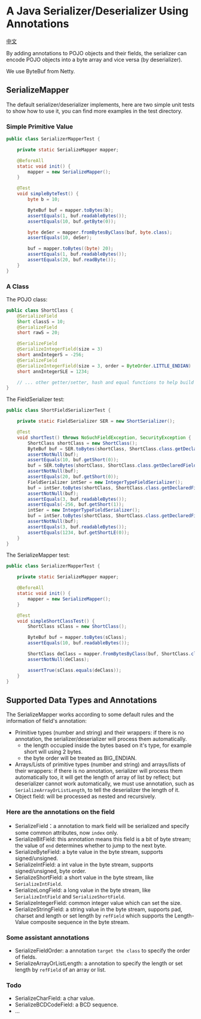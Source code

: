 # A Java Serializer/Deserializer Using Annotations

[中文](https://github.com/novrain/bytes-pojo-serializer/blob/master/README_zh.md)

By adding annotations to POJO objects and their fields, the serializer can encode POJO objects into a byte array and vice versa (by deserializer).

We use ByteBuf from Netty.

## SerializeMapper

The default serializer/deserializer implements, here are two simple unit tests to show how to use it, you can find more examples in the test directory.

### Simple Primitive Value

```Java
public class SerializerMapperTest {

    private static SerializeMapper mapper;

    @BeforeAll
    static void init() {
        mapper = new SerializeMapper();
    }

    @Test
    void simpleByteTest() {
        byte b = 10;

        ByteBuf buf = mapper.toBytes(b);
        assertEquals(1, buf.readableBytes());
        assertEquals(10, buf.getByte(0));

        byte deSer = mapper.fromBytesByClass(buf, byte.class);
        assertEquals(10, deSer);

        buf = mapper.toBytes((byte) 20);
        assertEquals(1, buf.readableBytes());
        assertEquals(20, buf.readByte());
    }
}
```

### A Class

The POJO class:

```Java
public class ShortClass {
    @SerializeField
    Short classS = 10;
    @SerializeField
    short rawS = 20;

    @SerializeField
    @SerializeIntegerField(size = 3)
    short annIntegerS = -256;
    @SerializeField
    @SerializeIntegerField(size = 3, order = ByteOrder.LITTLE_ENDIAN)
    short annIntegerSLE = 1234;

    // ... other getter/setter, hash and equal functions to help build tests.
}
```

The FieldSerializer test:

```Java
public class ShortFieldSerializerTest {

    private static FieldSerializer SER = new ShortSerializer();

    @Test
    void shortTest() throws NoSuchFieldException, SecurityException {
        ShortClass shortClass = new ShortClass();
        ByteBuf buf = SER.toBytes(shortClass, ShortClass.class.getDeclaredField("classS"));
        assertNotNull(buf);
        assertEquals(10, buf.getShort(0));
        buf = SER.toBytes(shortClass, ShortClass.class.getDeclaredField("rawS"));
        assertNotNull(buf);
        assertEquals(20, buf.getShort(0));
        FieldSerializer intSer = new IntegerTypeFieldSerializer();
        buf = intSer.toBytes(shortClass, ShortClass.class.getDeclaredField("annIntegerS"));
        assertNotNull(buf);
        assertEquals(3, buf.readableBytes());
        assertEquals(-256, buf.getShort(1));
        intSer = new IntegerTypeFieldSerializer();
        buf = intSer.toBytes(shortClass, ShortClass.class.getDeclaredField("annIntegerSLE"));
        assertNotNull(buf);
        assertEquals(3, buf.readableBytes());
        assertEquals(1234, buf.getShortLE(0));
    }
}
```

The SerializeMapper test:

```java
public class SerializerMapperTest {

    private static SerializeMapper mapper;

    @BeforeAll
    static void init() {
        mapper = new SerializeMapper();
    }

    @Test
    void simpleShortClassTest() {
        ShortClass sClass = new ShortClass();

        ByteBuf buf = mapper.toBytes(sClass);
        assertEquals(10, buf.readableBytes());

        ShortClass deClass = mapper.fromBytesByClass(buf, ShortClass.class);
        assertNotNull(deClass);

        assertTrue(sClass.equals(deClass));
    }
}
```

## Supported Data Types and Annotations

The SerializeMapper works according to some default rules and the information of field's annotation:

* Primitive types (number and string) and their wrappers: if there is no annotation, the serializer/deserializer will process them automatically.
  * the length occupied inside the bytes based on it's type, for example short will using 2 bytes.
  * the byte order will be treated as BIG_ENDIAN.
* Arrays/Lists of primitive types (number and string) and arrays/lists of their wrappers: if there is no annotation, serializer will process them automatically too, it will get the length of array of list by reflect; but deserializer cannot work automatically, we must use annotation, such as ```SerializeArrayOrListLength```, to tell the deserializer the length of it.
* Object field: will be processed as nested and recursively.

### Here are the annotations on the field

* SerializeField：a annotation to mark field will be serialized and specify some common attributes, now ```index``` only.
* SerializeBitField: this annotation means this field is a bit of byte stream; the value of ```end``` determines whether to jump to the next byte.
* SerializeByteField: a byte value in the byte stream, supports signed/unsigned.
* SerializeIntField: a int value in the byte stream, supports signed/unsigned, byte order.
* SerializeShortField: a short value in the byte stream, like ```SerializeIntField```.
* SerializeLongField: a long value in the byte stream, like ```SerializeIntField``` and ```SerializeShortField```.
* SerializeIntegerField: common integer value which can set the size.
* SerializeStringField: a string value in the byte stream, supports pad, charset and length or set length by ```refField``` which supports the Length-Value composite sequence in the byte stream.

### Some assistant annotations

* SerializeFieldOrder: a annotation ```target the class``` to specify the order of fields.
* SerializeArrayOrListLength: a annotation to specify the length or set length by ```refField``` of an array or list.

### Todo

* SerializeCharField: a char value.
* SerializeBCDCodeField: a BCD sequence.
* ...
